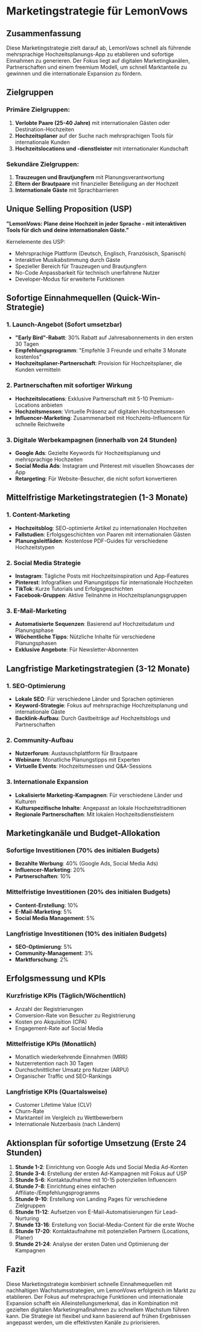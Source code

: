 # Marketingstrategie für LemonVows

## Zusammenfassung

Diese Marketingstrategie zielt darauf ab, LemonVows schnell als führende mehrsprachige Hochzeitsplanungs-App zu etablieren und sofortige Einnahmen zu generieren. Der Fokus liegt auf digitalen Marketingkanälen, Partnerschaften und einem freemium Modell, um schnell Marktanteile zu gewinnen und die internationale Expansion zu fördern.

## Zielgruppen

### Primäre Zielgruppen:
1. **Verlobte Paare (25-40 Jahre)** mit internationalen Gästen oder Destination-Hochzeiten
2. **Hochzeitsplaner** auf der Suche nach mehrsprachigen Tools für internationale Kunden
3. **Hochzeitslocations und -dienstleister** mit internationaler Kundschaft

### Sekundäre Zielgruppen:
1. **Trauzeugen und Brautjungfern** mit Planungsverantwortung
2. **Eltern der Brautpaare** mit finanzieller Beteiligung an der Hochzeit
3. **Internationale Gäste** mit Sprachbarrieren

## Unique Selling Proposition (USP)

**"LemonVows: Plane deine Hochzeit in jeder Sprache - mit interaktiven Tools für dich und deine internationalen Gäste."**

Kernelemente des USP:
- Mehrsprachige Plattform (Deutsch, Englisch, Französisch, Spanisch)
- Interaktive Musikabstimmung durch Gäste
- Spezieller Bereich für Trauzeugen und Brautjungfern
- No-Code Anpassbarkeit für technisch unerfahrene Nutzer
- Developer-Modus für erweiterte Funktionen

## Sofortige Einnahmequellen (Quick-Win-Strategie)

### 1. Launch-Angebot (Sofort umsetzbar)
- **"Early Bird"-Rabatt**: 30% Rabatt auf Jahresabonnements in den ersten 30 Tagen
- **Empfehlungsprogramm**: "Empfehle 3 Freunde und erhalte 3 Monate kostenlos"
- **Hochzeitsplaner-Partnerschaft**: Provision für Hochzeitsplaner, die Kunden vermitteln

### 2. Partnerschaften mit sofortiger Wirkung
- **Hochzeitslocations**: Exklusive Partnerschaft mit 5-10 Premium-Locations anbieten
- **Hochzeitsmessen**: Virtuelle Präsenz auf digitalen Hochzeitsmessen
- **Influencer-Marketing**: Zusammenarbeit mit Hochzeits-Influencern für schnelle Reichweite

### 3. Digitale Werbekampagnen (innerhalb von 24 Stunden)
- **Google Ads**: Gezielte Keywords für Hochzeitsplanung und mehrsprachige Hochzeiten
- **Social Media Ads**: Instagram und Pinterest mit visuellen Showcases der App
- **Retargeting**: Für Website-Besucher, die nicht sofort konvertieren

## Mittelfristige Marketingstrategien (1-3 Monate)

### 1. Content-Marketing
- **Hochzeitsblog**: SEO-optimierte Artikel zu internationalen Hochzeiten
- **Fallstudien**: Erfolgsgeschichten von Paaren mit internationalen Gästen
- **Planungsleitfäden**: Kostenlose PDF-Guides für verschiedene Hochzeitstypen

### 2. Social Media Strategie
- **Instagram**: Tägliche Posts mit Hochzeitsinspiration und App-Features
- **Pinterest**: Infografiken und Planungstipps für internationale Hochzeiten
- **TikTok**: Kurze Tutorials und Erfolgsgeschichten
- **Facebook-Gruppen**: Aktive Teilnahme in Hochzeitsplanungsgruppen

### 3. E-Mail-Marketing
- **Automatisierte Sequenzen**: Basierend auf Hochzeitsdatum und Planungsphase
- **Wöchentliche Tipps**: Nützliche Inhalte für verschiedene Planungsphasen
- **Exklusive Angebote**: Für Newsletter-Abonnenten

## Langfristige Marketingstrategien (3-12 Monate)

### 1. SEO-Optimierung
- **Lokale SEO**: Für verschiedene Länder und Sprachen optimieren
- **Keyword-Strategie**: Fokus auf mehrsprachige Hochzeitsplanung und internationale Gäste
- **Backlink-Aufbau**: Durch Gastbeiträge auf Hochzeitsblogs und Partnerschaften

### 2. Community-Aufbau
- **Nutzerforum**: Austauschplattform für Brautpaare
- **Webinare**: Monatliche Planungstipps mit Experten
- **Virtuelle Events**: Hochzeitsmessen und Q&A-Sessions

### 3. Internationale Expansion
- **Lokalisierte Marketing-Kampagnen**: Für verschiedene Länder und Kulturen
- **Kulturspezifische Inhalte**: Angepasst an lokale Hochzeitstraditionen
- **Regionale Partnerschaften**: Mit lokalen Hochzeitsdienstleistern

## Marketingkanäle und Budget-Allokation

### Sofortige Investitionen (70% des initialen Budgets)
- **Bezahlte Werbung**: 40% (Google Ads, Social Media Ads)
- **Influencer-Marketing**: 20%
- **Partnerschaften**: 10%

### Mittelfristige Investitionen (20% des initialen Budgets)
- **Content-Erstellung**: 10%
- **E-Mail-Marketing**: 5%
- **Social Media Management**: 5%

### Langfristige Investitionen (10% des initialen Budgets)
- **SEO-Optimierung**: 5%
- **Community-Management**: 3%
- **Marktforschung**: 2%

## Erfolgsmessung und KPIs

### Kurzfristige KPIs (Täglich/Wöchentlich)
- Anzahl der Registrierungen
- Conversion-Rate von Besucher zu Registrierung
- Kosten pro Akquisition (CPA)
- Engagement-Rate auf Social Media

### Mittelfristige KPIs (Monatlich)
- Monatlich wiederkehrende Einnahmen (MRR)
- Nutzerretention nach 30 Tagen
- Durchschnittlicher Umsatz pro Nutzer (ARPU)
- Organischer Traffic und SEO-Rankings

### Langfristige KPIs (Quartalsweise)
- Customer Lifetime Value (CLV)
- Churn-Rate
- Marktanteil im Vergleich zu Wettbewerbern
- Internationale Nutzerbasis (nach Ländern)

## Aktionsplan für sofortige Umsetzung (Erste 24 Stunden)

1. **Stunde 1-2**: Einrichtung von Google Ads und Social Media Ad-Konten
2. **Stunde 3-4**: Erstellung der ersten Ad-Kampagnen mit Fokus auf USP
3. **Stunde 5-6**: Kontaktaufnahme mit 10-15 potenziellen Influencern
4. **Stunde 7-8**: Einrichtung eines einfachen Affiliate-/Empfehlungsprogramms
5. **Stunde 9-10**: Erstellung von Landing Pages für verschiedene Zielgruppen
6. **Stunde 11-12**: Aufsetzen von E-Mail-Automatisierungen für Lead-Nurturing
7. **Stunde 13-16**: Erstellung von Social-Media-Content für die erste Woche
8. **Stunde 17-20**: Kontaktaufnahme mit potenziellen Partnern (Locations, Planer)
9. **Stunde 21-24**: Analyse der ersten Daten und Optimierung der Kampagnen

## Fazit

Diese Marketingstrategie kombiniert schnelle Einnahmequellen mit nachhaltigen Wachstumsstrategien, um LemonVows erfolgreich im Markt zu etablieren. Der Fokus auf mehrsprachige Funktionen und internationale Expansion schafft ein Alleinstellungsmerkmal, das in Kombination mit gezielten digitalen Marketingmaßnahmen zu schnellem Wachstum führen kann. Die Strategie ist flexibel und kann basierend auf frühen Ergebnissen angepasst werden, um die effektivsten Kanäle zu priorisieren.
